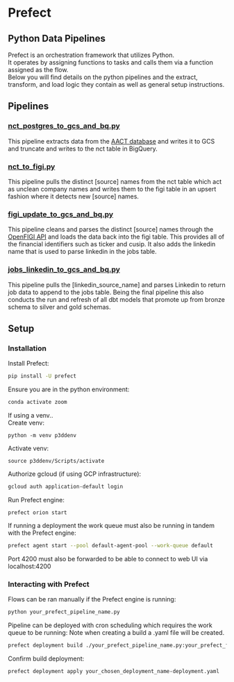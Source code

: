 # Prefect
## Python Data Pipelines
Prefect is an orchestration framework that utilizes Python.  
It operates by assigning functions to tasks and calls them via a function assigned as the flow.  
Below you will find details on the python pipelines and the extract, transform, and load logic they contain as well as general setup instructions.  

## Pipelines

### [nct_postgres_to_gcs_and_bq.py](https://github.com/TylerJSimpson/p3dd_phase_3_due_diligence/blob/main/project/prefect_pipelines/nct_postgres_to_gcs_and_bq.py)
This pipeline extracts data from the [AACT database](https://aact.ctti-clinicaltrials.org/) and writes it to GCS and truncate and writes to the nct table in BigQuery.
### [nct_to_figi.py](https://github.com/TylerJSimpson/p3dd_phase_3_due_diligence/blob/main/project/prefect_pipelines/nct_to_figi.py)
This pipeline pulls the distinct [source] names from the nct table which act as unclean company names and writes them to the figi table in an upsert fashion where it detects new [source] names.
### [figi_update_to_gcs_and_bq.py](https://github.com/TylerJSimpson/p3dd_phase_3_due_diligence/blob/main/project/prefect_pipelines/figi_update_to_gcs_and_bq.py)
This pipeline cleans and parses the distinct [source] names through the [OpenFIGI API](https://www.openfigi.com/) and loads the data back into the figi table. This provides all of the financial identifiers such as ticker and cusip. It also adds the linkedin name that is used to parse linkedin in the jobs table.
### [jobs_linkedin_to_gcs_and_bq.py](https://github.com/TylerJSimpson/p3dd_phase_3_due_diligence/blob/main/project/prefect_pipelines/jobs_linkedin_to_gcs_and_bq.py)
This pipeline pulls the [linkedin_source_name] and parses Linkedin to return job data to append to the jobs table. Being the final pipeline this also conducts the run and refresh of all dbt models that promote up from bronze schema to silver and gold schemas.


## Setup

### Installation
Install Prefect:
```bash
pip install -U prefect
```

Ensure you are in the python environment:
```bash
conda activate zoom
```

If using a venv..  
Create venv:
```
python -m venv p3ddenv
```

Activate venv:
```
source p3ddenv/Scripts/activate
```

Authorize gcloud (if using GCP infrastructure):
```bash
gcloud auth application-default login
```

Run Prefect engine:
```
prefect orion start
```

If running a deployment the work queue must also be running in tandem with the Prefect engine:
```bash
prefect agent start --pool default-agent-pool --work-queue default
```

Port 4200 must also be forwarded to be able to connect to web UI via localhost:4200

### Interacting with Prefect

Flows can be ran manually if the Prefect engine is running:
```bash
python your_prefect_pipeline_name.py
```

Pipeline can be deployed with cron scheduling which requires the work queue to be running: 
Note when creating a build a .yaml file will be created.  
```bash
prefect deployment build ./your_prefect_pipeline_name.py:your_prefect_flow_name -n "your_chosen_deployment_name" --cron "30 3 * * *" -a
```
Confirm build deployment:  
```
prefect deployment apply your_chosen_deployment_name-deployment.yaml
```
